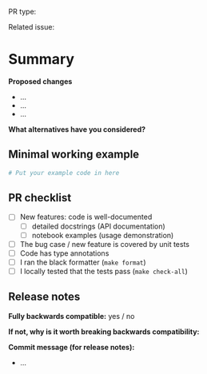 <!-- (Lines like this are comments and will be invisible - you do not need to edit/remove them) -->

<!-- Thank you very much for spending time on contributing to GPflow!
This template exists to simplify communicating basic information that is required to understand your contribution.
Please fill it in as far as possible; if anything about this template is unclear, please do mention it! -->

PR type:
<!-- e.g. bugfix / enhancement / new feature / doc improvement -->

Related issue:
<!-- GitHub issue number, e.g. #1216 -->

# Summary

**Proposed changes**
<!-- Large PRs should ideally be preceded by a design discussion on a separate issue! -->

<!-- A clear and concise description of the contents of this pull request. -->
* ...
* ...
* ...

**What alternatives have you considered?**
<!-- A clear and concise description of any alternative solutions or features you've considered. -->

## Minimal working example

<!-- Short code snippet with relevant comments.
* Bug fixes: show what happens before (without this PR) and after.
* New feature: show different use cases and demonstrate its benefits.
-->

```python
# Put your example code in here
```

## PR checklist
<!-- tick off [X] as applicable -->
- [ ] New features: code is well-documented
  - [ ] detailed docstrings (API documentation)
  - [ ] notebook examples (usage demonstration)
- [ ] The bug case / new feature is covered by unit tests
- [ ] Code has type annotations
- [ ] I ran the black formatter (`make format`)
- [ ] I locally tested that the tests pass (`make check-all`)

## Release notes

<!-- leave blank if unsure -->

**Fully backwards compatible:** yes / no

**If not, why is it worth breaking backwards compatibility:**
<!-- include a short justification -->

**Commit message (for release notes):**

* ...
